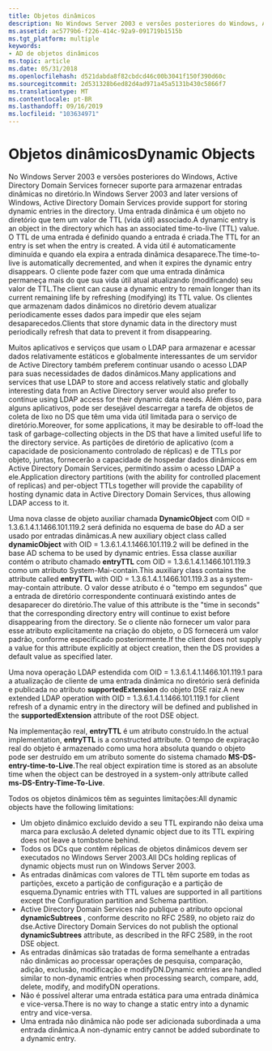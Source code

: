 ```yaml
---
title: Objetos dinâmicos
description: No Windows Server 2003 e versões posteriores do Windows, Active Directory Domain Services fornecer suporte para armazenar entradas dinâmicas no diretório.
ms.assetid: ac5779b6-f226-414c-92a9-091719b1515b
ms.tgt_platform: multiple
keywords:
- AD de objetos dinâmicos
ms.topic: article
ms.date: 05/31/2018
ms.openlocfilehash: d521dabda8f82cbdcd46c00b3041f150f390d60c
ms.sourcegitcommit: 2d531328b6ed82d4ad971a45a5131b430c5866f7
ms.translationtype: MT
ms.contentlocale: pt-BR
ms.lasthandoff: 09/16/2019
ms.locfileid: "103634971"
---
```

# <a name="dynamic-objects"></a><span data-ttu-id="35268-104">Objetos dinâmicos</span><span class="sxs-lookup"><span data-stu-id="35268-104">Dynamic Objects</span></span>

<span data-ttu-id="35268-105">No Windows Server 2003 e versões posteriores do Windows, Active Directory Domain Services fornecer suporte para armazenar entradas dinâmicas no diretório.</span><span class="sxs-lookup"><span data-stu-id="35268-105">In Windows Server 2003 and later versions of Windows, Active Directory Domain Services provide support for storing dynamic entries in the directory.</span></span> <span data-ttu-id="35268-106">Uma entrada dinâmica é um objeto no diretório que tem um valor de TTL (vida útil) associado.</span><span class="sxs-lookup"><span data-stu-id="35268-106">A dynamic entry is an object in the directory which has an associated time-to-live (TTL) value.</span></span> <span data-ttu-id="35268-107">O TTL de uma entrada é definido quando a entrada é criada.</span><span class="sxs-lookup"><span data-stu-id="35268-107">The TTL for an entry is set when the entry is created.</span></span> <span data-ttu-id="35268-108">A vida útil é automaticamente diminuída e quando ela expira a entrada dinâmica desaparece.</span><span class="sxs-lookup"><span data-stu-id="35268-108">The time-to-live is automatically decremented, and when it expires the dynamic entry disappears.</span></span> <span data-ttu-id="35268-109">O cliente pode fazer com que uma entrada dinâmica permaneça mais do que sua vida útil atual atualizando (modificando) seu valor de TTL.</span><span class="sxs-lookup"><span data-stu-id="35268-109">The client can cause a dynamic entry to remain longer than its current remaining life by refreshing (modifying) its TTL value.</span></span> <span data-ttu-id="35268-110">Os clientes que armazenam dados dinâmicos no diretório devem atualizar periodicamente esses dados para impedir que eles sejam desaparecedos.</span><span class="sxs-lookup"><span data-stu-id="35268-110">Clients that store dynamic data in the directory must periodically refresh that data to prevent it from disappearing.</span></span>

<span data-ttu-id="35268-111">Muitos aplicativos e serviços que usam o LDAP para armazenar e acessar dados relativamente estáticos e globalmente interessantes de um servidor de Active Directory também preferem continuar usando o acesso LDAP para suas necessidades de dados dinâmicos.</span><span class="sxs-lookup"><span data-stu-id="35268-111">Many applications and services that use LDAP to store and access relatively static and globally interesting data from an Active Directory server would also prefer to continue using LDAP access for their dynamic data needs.</span></span> <span data-ttu-id="35268-112">Além disso, para alguns aplicativos, pode ser desejável descarregar a tarefa de objetos de coleta de lixo no DS que têm uma vida útil limitada para o serviço de diretório.</span><span class="sxs-lookup"><span data-stu-id="35268-112">Moreover, for some applications, it may be desirable to off-load the task of garbage-collecting objects in the DS that have a limited useful life to the directory service.</span></span> <span data-ttu-id="35268-113">As partições de diretório de aplicativo (com a capacidade de posicionamento controlado de réplicas) e de TTLs por objeto, juntas, fornecerão a capacidade de hospedar dados dinâmicos em Active Directory Domain Services, permitindo assim o acesso LDAP a ele.</span><span class="sxs-lookup"><span data-stu-id="35268-113">Application directory partitions (with the ability for controlled placement of replicas) and per-object TTLs together will provide the capability of hosting dynamic data in Active Directory Domain Services, thus allowing LDAP access to it.</span></span>

<span data-ttu-id="35268-114">Uma nova classe de objeto auxiliar chamada **DynamicObject** com OID = 1.3.6.1.4.1.1466.101.119.2 será definida no esquema de base do AD a ser usado por entradas dinâmicas.</span><span class="sxs-lookup"><span data-stu-id="35268-114">A new auxiliary object class called **dynamicObject** with OID = 1.3.6.1.4.1.1466.101.119.2 will be defined in the base AD schema to be used by dynamic entries.</span></span> <span data-ttu-id="35268-115">Essa classe auxiliar contém o atributo chamado **entryTTL** com OID = 1.3.6.1.4.1.1466.101.119.3 como um atributo System-Mai-contain.</span><span class="sxs-lookup"><span data-stu-id="35268-115">This auxiliary class contains the attribute called **entryTTL** with OID = 1.3.6.1.4.1.1466.101.119.3 as a system-may-contain attribute.</span></span> <span data-ttu-id="35268-116">O valor desse atributo é o "tempo em segundos" que a entrada de diretório correspondente continuará existindo antes de desaparecer do diretório.</span><span class="sxs-lookup"><span data-stu-id="35268-116">The value of this attribute is the "time in seconds" that the corresponding directory entry will continue to exist before disappearing from the directory.</span></span> <span data-ttu-id="35268-117">Se o cliente não fornecer um valor para esse atributo explicitamente na criação do objeto, o DS fornecerá um valor padrão, conforme especificado posteriormente.</span><span class="sxs-lookup"><span data-stu-id="35268-117">If the client does not supply a value for this attribute explicitly at object creation, then the DS provides a default value as specified later.</span></span>

<span data-ttu-id="35268-118">Uma nova operação LDAP estendida com OID = 1.3.6.1.4.1.1466.101.119.1 para a atualização de cliente de uma entrada dinâmica no diretório será definida e publicada no atributo **supportedExtension** do objeto DSE raiz.</span><span class="sxs-lookup"><span data-stu-id="35268-118">A new extended LDAP operation with OID = 1.3.6.1.4.1.1466.101.119.1 for client refresh of a dynamic entry in the directory will be defined and published in the **supportedExtension** attribute of the root DSE object.</span></span>

<span data-ttu-id="35268-119">Na implementação real, **entryTTL** é um atributo construído.</span><span class="sxs-lookup"><span data-stu-id="35268-119">In the actual implementation, **entryTTL** is a constructed attribute.</span></span> <span data-ttu-id="35268-120">O tempo de expiração real do objeto é armazenado como uma hora absoluta quando o objeto pode ser destruído em um atributo somente do sistema chamado **MS-DS-entry-time-to-Live**.</span><span class="sxs-lookup"><span data-stu-id="35268-120">The real object expiration time is stored as an absolute time when the object can be destroyed in a system-only attribute called **ms-DS-Entry-Time-To-Live**.</span></span>

<span data-ttu-id="35268-121">Todos os objetos dinâmicos têm as seguintes limitações:</span><span class="sxs-lookup"><span data-stu-id="35268-121">All dynamic objects have the following limitations:</span></span>

-   <span data-ttu-id="35268-122">Um objeto dinâmico excluído devido a seu TTL expirando não deixa uma marca para exclusão.</span><span class="sxs-lookup"><span data-stu-id="35268-122">A deleted dynamic object due to its TTL expiring does not leave a tombstone behind.</span></span>
-   <span data-ttu-id="35268-123">Todos os DCs que contêm réplicas de objetos dinâmicos devem ser executados no Windows Server 2003.</span><span class="sxs-lookup"><span data-stu-id="35268-123">All DCs holding replicas of dynamic objects must run on Windows Server 2003.</span></span>
-   <span data-ttu-id="35268-124">As entradas dinâmicas com valores de TTL têm suporte em todas as partições, exceto a partição de configuração e a partição de esquema.</span><span class="sxs-lookup"><span data-stu-id="35268-124">Dynamic entries with TTL values are supported in all partitions except the Configuration partition and Schema partition.</span></span>
-   <span data-ttu-id="35268-125">Active Directory Domain Services não publique o atributo opcional **dynamicSubtrees** , conforme descrito no RFC 2589, no objeto raiz do dse.</span><span class="sxs-lookup"><span data-stu-id="35268-125">Active Directory Domain Services do not publish the optional **dynamicSubtrees** attribute, as described in the RFC 2589, in the root DSE object.</span></span>
-   <span data-ttu-id="35268-126">As entradas dinâmicas são tratadas de forma semelhante a entradas não dinâmicas ao processar operações de pesquisa, comparação, adição, exclusão, modificação e modifyDN.</span><span class="sxs-lookup"><span data-stu-id="35268-126">Dynamic entries are handled similar to non-dynamic entries when processing search, compare, add, delete, modify, and modifyDN operations.</span></span>
-   <span data-ttu-id="35268-127">Não é possível alterar uma entrada estática para uma entrada dinâmica e vice-versa.</span><span class="sxs-lookup"><span data-stu-id="35268-127">There is no way to change a static entry into a dynamic entry and vice-versa.</span></span>
-   <span data-ttu-id="35268-128">Uma entrada não dinâmica não pode ser adicionada subordinada a uma entrada dinâmica.</span><span class="sxs-lookup"><span data-stu-id="35268-128">A non-dynamic entry cannot be added subordinate to a dynamic entry.</span></span>

 

 




